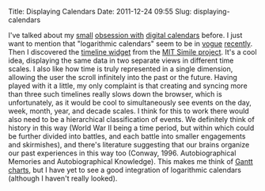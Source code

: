 Title: Displaying Calendars
Date: 2011-12-24 09:55
Slug: displaying-calendars

I've talked about my [small](http://justinnhli.com/posts/2007/10/calendars-and-to-do-lists.html) [obsession with](http://justinnhli.com/posts/2007/11/calendar-v20071106.html) [digital calendars](http://justinnhli.com/posts/2007/11/calendar-v20071106.html) before. I just want to mention that "logarithmic calendars" seem to be in [vogue](http://www.marco.org/2010/03/28/more-ideas-than-time-logarithmic-calendar-view) [recently](http://news.ycombinator.com/item?id=1248496). Then I discovered the [timeline widget](http://www.simile-widgets.org/timeline/) from the [MIT Simile project](http://www.simile-widgets.org/). It's a cool idea, displaying the same data in two separate views in different time scales. I also like how time is truly represented in a single dimension, allowing the user the scroll infinitely into the past or the future. Having played with it a little, my only complaint is that creating and syncing more than three such timelines really slows down the browser, which is unfortunately, as it would be cool to simultaneously see events on the day, week, month, year, and decade scales. I think for this to work there would also need to be a hierarchical classification of events. We definitely think of history in this way (World War II being a time period, but within which could be further divided into battles, and each battle into smaller engagements and skirmishes), and there's literature suggesting that our brains organize our past experiences in this way too (Conway, 1996. Autobiographical Memories and Autobiographical Knowledge). This makes me think of [Gantt charts](http://en.wikipedia.org/wiki/Gantt_chart), but I have yet to see a good integration of logarithmic calendars (although I haven't really looked).
